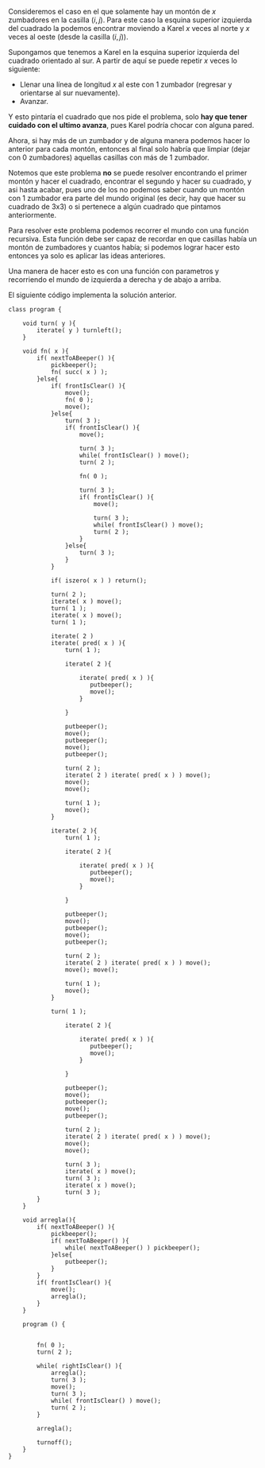 Consideremos el caso en el que solamente hay un montón de $x$ zumbadores en la casilla $(i,j)$. Para este caso la esquina superior izquierda del cuadrado la podemos encontrar moviendo a Karel $x$ veces al norte y $x$ veces al oeste (desde la casilla $(i,j)$).

Supongamos que tenemos a Karel en la esquina superior izquierda del cuadrado orientado al sur.
A partir de aquí se puede repetir $x$ veces lo siguiente:

- Llenar una línea de longitud $x$ al este con $1$ zumbador (regresar y orientarse al sur nuevamente).
- Avanzar.

Y esto pintaría el cuadrado que nos pide el problema, solo **hay que tener cuidado con el ultimo avanza**, pues Karel podría chocar con alguna pared.

Ahora, si hay más de un zumbador y de alguna manera podemos hacer lo anterior para cada montón, entonces al final solo habría que limpiar (dejar con $0$ zumbadores) aquellas casillas con más de $1$ zumbador.

Notemos que este problema **no** se puede resolver encontrando el primer montón y hacer el cuadrado, encontrar el segundo y hacer su cuadrado, y asi hasta acabar, pues uno de los no podemos saber cuando un montón con $1$ zumbador era parte del mundo original (es decir, hay que hacer su cuadrado de 3x3) o si pertenece a algún cuadrado que pintamos anteriormente.

Para resolver este problema podemos recorrer el mundo con una función recursiva. Esta función debe ser capaz de recordar en que casillas había un montón de zumbadores y cuantos había; si podemos lograr hacer esto entonces ya solo es aplicar las ideas anteriores.

Una manera de hacer esto es con una función con parametros y recorriendo el mundo de izquierda a derecha y de abajo a arriba.

El siguiente código implementa la solución anterior.

```
class program {

    void turn( y ){
    	iterate( y ) turnleft();
    }

    void fn( x ){
    	if( nextToABeeper() ){
        	pickbeeper();
            fn( succ( x ) );
        }else{
        	if( frontIsClear() ){
            	move();
                fn( 0 );
                move();
            }else{
            	turn( 3 );
                if( frontIsClear() ){
                	move();

                    turn( 3 );
                    while( frontIsClear() ) move();
                    turn( 2 );

                    fn( 0 );

                    turn( 3 );
               		if( frontIsClear() ){
                		move();

                    	turn( 3 );
                    	while( frontIsClear() ) move();
                    	turn( 2 );
                    }
                }else{
                	turn( 3 );
                }
            }

            if( iszero( x ) ) return();

            turn( 2 );
            iterate( x ) move();
            turn( 1 );
            iterate( x ) move();
            turn( 1 );

            iterate( 2 )
            iterate( pred( x ) ){
            	turn( 1 );

                iterate( 2 ){

                    iterate( pred( x ) ){
                       putbeeper();
                       move();
                    }

                }

                putbeeper();
                move();
                putbeeper();
                move();
                putbeeper();

                turn( 2 );
                iterate( 2 ) iterate( pred( x ) ) move();
             	move();
                move();

                turn( 1 );
                move();
            }

            iterate( 2 ){
            	turn( 1 );

                iterate( 2 ){

                    iterate( pred( x ) ){
                       putbeeper();
                       move();
                    }

                }

                putbeeper();
                move();
                putbeeper();
                move();
                putbeeper();

                turn( 2 );
                iterate( 2 ) iterate( pred( x ) ) move();
             	move(); move();

                turn( 1 );
                move();
            }

            turn( 1 );

                iterate( 2 ){

                    iterate( pred( x ) ){
                       putbeeper();
                       move();
                    }

                }

                putbeeper();
                move();
                putbeeper();
                move();
                putbeeper();

                turn( 2 );
                iterate( 2 ) iterate( pred( x ) ) move();
             	move();
                move();

                turn( 3 );
                iterate( x ) move();
                turn( 3 );
                iterate( x ) move();
                turn( 3 );
        }
    }

    void arregla(){
    	if( nextToABeeper() ){
        	pickbeeper();
            if( nextToABeeper() ){
            	while( nextToABeeper() ) pickbeeper();
            }else{
            	putbeeper();
            }
        }
        if( frontIsClear() ){
        	move();
            arregla();
        }
    }

    program () {


        fn( 0 );
        turn( 2 );

        while( rightIsClear() ){
        	arregla();
            turn( 3 );
            move();
            turn( 3 );
            while( frontIsClear() ) move();
            turn( 2 );
        }

        arregla();

        turnoff();
    }
}
```
